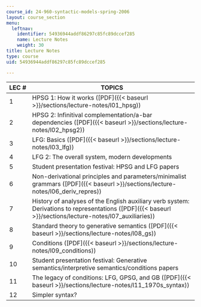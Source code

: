 ```yaml
---
course_id: 24-960-syntactic-models-spring-2006
layout: course_section
menu:
  leftnav:
    identifier: 54936944addf86297c85fc89dccef285
    name: Lecture Notes
    weight: 30
title: Lecture Notes
type: course
uid: 54936944addf86297c85fc89dccef285

---
```


| LEC # | TOPICS |
| --- | --- |
| 1 | HPSG 1: How it works ([PDF]({{< baseurl >}}/sections/lecture-notes/l01_hpsg)) |
| 2 | HPSG 2: Infinitival complementation/a-bar dependencies ([PDF]({{< baseurl >}}/sections/lecture-notes/l02_hpsg2)) |
| 3 | LFG: Basics ([PDF]({{< baseurl >}}/sections/lecture-notes/l03_lfg)) |
| 4 | LFG 2: The overall system, modern developments |
| 5 | Student presentation festival: HPSG and LFG papers |
| 6 | Non-derivational principles and parameters/minimalist grammars ([PDF]({{< baseurl >}}/sections/lecture-notes/l06_deriv_repres)) |
| 7 | History of analyses of the English auxiliary verb system: Derivations to representations ([PDF]({{< baseurl >}}/sections/lecture-notes/l07_auxiliaries)) |
| 8 | Standard theory to generative semantics ([PDF]({{< baseurl >}}/sections/lecture-notes/l08_gs)) |
| 9 | Conditions ([PDF]({{< baseurl >}}/sections/lecture-notes/l09_conditions)) |
| 10 | Student presentation festival: Generative semantics/interpretive semantics/conditions papers |
| 11 | The legacy of conditions: LFG, GPSG, and GB ([PDF]({{< baseurl >}}/sections/lecture-notes/l11_1970s_syntax)) |
| 12 | Simpler syntax?